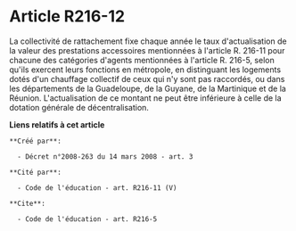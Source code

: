 # Article R216-12

La collectivité de rattachement fixe chaque année le taux d'actualisation de la valeur des prestations accessoires
mentionnées à l'article R. 216-11 pour chacune des catégories d'agents mentionnées à l'article R. 216-5, selon qu'ils
exercent leurs fonctions en métropole, en distinguant les logements dotés d'un chauffage collectif de ceux qui n'y sont pas
raccordés, ou dans les départements de la Guadeloupe, de la Guyane, de la Martinique et de la Réunion. L'actualisation de ce
montant ne peut être inférieure à celle de la dotation générale de décentralisation.

**Liens relatifs à cet article**

	**Créé par**:

	  - Décret n°2008-263 du 14 mars 2008 - art. 3

	**Cité par**:

	  - Code de l'éducation - art. R216-11 (V)

	**Cite**:

	  - Code de l'éducation - art. R216-5
